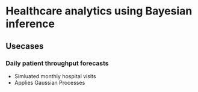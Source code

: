 # Healthcare analytics using Bayesian inference

## Usecases
### Daily patient throughput forecasts
* Simluated monthly hospital visits
* Applies Gaussian Processes
